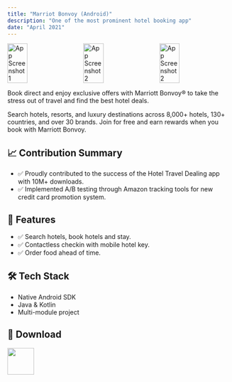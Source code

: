 ```yaml
---
title: "Marriot Bonvoy (Android)"
description: "One of the most prominent hotel booking app"
date: "April 2021"
---
```



<div style="display: flex; justify-content: space-between;">
    <img src="https://play-lh.googleusercontent.com/1bXHBuy8iu9tYJeQBExWfEbDd79ePAiECq-wr9XPTrGGnJztrs2Qt2uL7UuNTyLRDo8=w5120-h2880-rw" alt="App Screenshot 1" style="width: 30%; margin-right: 10px;" />
    <img src="https://play-lh.googleusercontent.com/DcWQ7h1tjiwQYwXfsseYCzNhhDi3qWX40UBXDugjTQ_NZ7l7u2G42B-9ReV_Ftgcqoo=w5120-h2880-rw" alt="App Screenshot 2" style="width: 30%; margin-right: 10px;" />
    <img src="https://play-lh.googleusercontent.com/aCeqC6lr4UMvWQbgqjXIC5k5G2FDYGXN4q93gTvhEBYYwicSukwf_N_71BgXTT2yCA=w5120-h2880-rw" alt="App Screenshot 2" style="width: 30%; margin-right: 10px;" />
</div>

Book direct and enjoy exclusive offers with Marriott Bonvoy® to take the stress out of travel and find the best hotel deals.

Search hotels, resorts, and luxury destinations across 8,000+ hotels, 130+ countries, and over 30 brands. Join for free and earn rewards when you book with Marriott Bonvoy.

## 📈 Contribution Summary

- ✅ Proudly contributed to the success of the Hotel Travel Dealing app with 10M+ downloads.
- ✅ Implemented A/B testing through Amazon tracking tools for new credit card promotion system.

## 🚀 Features

- ✅ Search hotels, book hotels and stay.
- ✅ Contactless checkin with mobile hotel key.
- ✅ Order food ahead of time.

## 🛠️ Tech Stack

- Native Android SDK
- Java & Kotlin
- Multi-module project

## 📲 Download

[<img src="https://upload.wikimedia.org/wikipedia/commons/thumb/7/78/Google_Play_Store_badge_EN.svg/240px-Google_Play_Store_badge_EN.svg.png" height="60">](https://play.google.com/store/apps/details?id=com.marriott.mrt&hl=en)
